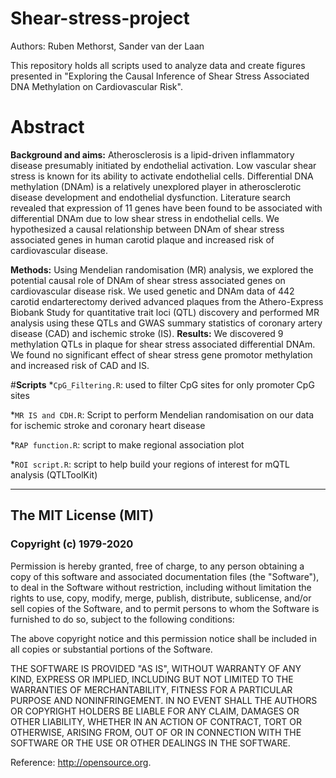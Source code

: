 # Shear-stress-project
Authors: Ruben Methorst, Sander van der Laan

This repository holds all scripts used to analyze data and create figures presented in "Exploring the Causal Inference of Shear Stress Associated DNA Methylation on Cardiovascular Risk".

# **Abstract**

**Background and aims:** Atherosclerosis is a lipid-driven inflammatory disease presumably initiated by endothelial activation. Low vascular shear stress is known for its ability to activate endothelial cells. Differential DNA methylation (DNAm) is a relatively unexplored player in atherosclerotic disease development and endothelial dysfunction. Literature search revealed that expression of 11 genes have been found to be associated with differential DNAm due to low shear stress in endothelial cells. We hypothesized a causal relationship between DNAm of shear stress associated genes in human carotid plaque and increased risk of cardiovascular disease.

**Methods:** Using Mendelian randomisation (MR) analysis, we explored the potential causal role of DNAm of shear stress associated genes on cardiovascular disease risk. We used genetic and DNAm data of 442 carotid endarterectomy derived advanced plaques from the Athero-Express Biobank Study for quantitative trait loci (QTL) discovery and performed MR analysis using these QTLs and GWAS summary statistics of coronary artery disease (CAD) and ischemic stroke (IS).
**Results:** We discovered 9 methylation QTLs in plaque for shear stress associated differential DNAm. We found no significant effect of shear stress gene promotor methylation and increased risk of CAD and IS. 


#**Scripts**
*`CpG_Filtering.R`: used to filter CpG sites for only promoter CpG sites

*`MR IS and CDH.R`: Script to perform Mendelian randomisation on our data for ischemic stroke and coronary heart disease

*`RAP function.R`: script to make regional association plot

*`ROI script.R`: script to help build your regions of interest for mQTL analysis (QTLToolKit)


--------------------------
## **The MIT License (MIT)**

### Copyright (c) 1979-2020

Permission is hereby granted, free of charge, to any person obtaining a copy of this software and associated documentation files (the "Software"), to deal in the Software without restriction, including without limitation the rights to use, copy, modify, merge, publish, distribute, sublicense, and/or sell copies of the Software, and to permit persons to whom the Software is furnished to do so, subject to the following conditions:

The above copyright notice and this permission notice shall be included in all copies or substantial portions of the Software.

THE SOFTWARE IS PROVIDED "AS IS", WITHOUT WARRANTY OF ANY KIND, EXPRESS OR IMPLIED, INCLUDING BUT NOT LIMITED TO THE WARRANTIES OF MERCHANTABILITY, FITNESS FOR A PARTICULAR PURPOSE AND NONINFRINGEMENT. IN NO EVENT SHALL THE AUTHORS OR COPYRIGHT HOLDERS BE LIABLE FOR ANY CLAIM, DAMAGES OR OTHER LIABILITY, WHETHER IN AN ACTION OF CONTRACT, TORT OR OTHERWISE, ARISING FROM, OUT OF OR IN CONNECTION WITH THE SOFTWARE OR THE USE OR OTHER DEALINGS IN THE SOFTWARE.

Reference: http://opensource.org.
